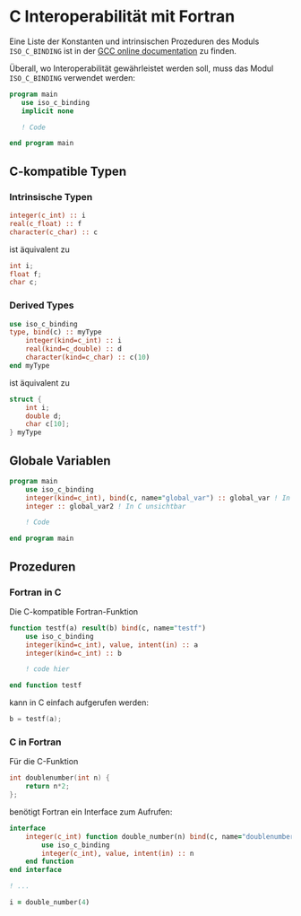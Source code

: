 # C Interoperabilität mit Fortran

Eine Liste der Konstanten und intrinsischen Prozeduren des Moduls `ISO_C_BINDING` ist in der [GCC online documentation](https://gcc.gnu.org/onlinedocs/gfortran/ISO_005fC_005fBINDING.html) zu finden.

Überall, wo Interoperabilität gewährleistet werden soll, muss das Modul `ISO_C_BINDING` verwendet werden:

```f90
program main
   use iso_c_binding
   implicit none

   ! Code

end program main
```

## C-kompatible Typen

### Intrinsische Typen

```f90
integer(c_int) :: i
real(c_float) :: f
character(c_char) :: c
```

ist äquivalent zu

```c
int i;
float f;
char c;
```

### Derived Types

```f90
use iso_c_binding
type, bind(c) :: myType
    integer(kind=c_int) :: i
    real(kind=c_double) :: d
    character(kind=c_char) :: c(10)
end myType
```

ist äquivalent zu

```c
struct {
    int i;
    double d;
    char c[10];
} myType
```

## Globale Variablen

```f90
program main
    use iso_c_binding
    integer(kind=c_int), bind(c, name="global_var") :: global_var ! In C sichtbar
    integer :: global_var2 ! In C unsichtbar

    ! Code

end program main
```

## Prozeduren

### Fortran in C

Die C-kompatible Fortran-Funktion

```f90
function testf(a) result(b) bind(c, name="testf")
    use iso_c_binding
    integer(kind=c_int), value, intent(in) :: a
    integer(kind=c_int) :: b

    ! code hier

end function testf
```

kann in C einfach aufgerufen werden:

```c
b = testf(a);
```

### C in Fortran

Für die C-Funktion

```c
int doublenumber(int n) {
    return n*2;
};
```

benötigt Fortran ein Interface zum Aufrufen:

```f90
interface
    integer(c_int) function double_number(n) bind(c, name="doublenumber")
        use iso_c_binding
        integer(c_int), value, intent(in) :: n
    end function
end interface

! ...

i = double_number(4)
```

